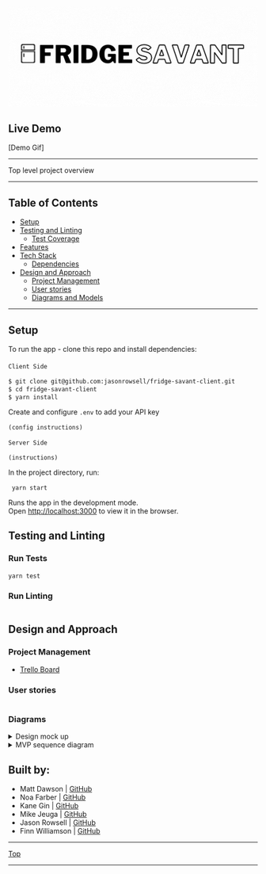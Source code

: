 <img src="public/assets/images/Copy%20of%20Fridge%20Savant%20Logo%20Horizontal.gif" alt="logo" width="850" />

## Live Demo
[Demo Gif]

----------------------------------------------

Top level project overview

----------------------------------------------

## Table of Contents
  - [Setup](#setup)
  - [Testing and Linting](#testing-and-linting)
    - [Test Coverage](#test-coverage)
  - [Features](#features)
  - [Tech Stack](#tech-stack)
    - [Dependencies](#dependencies)
  - [Design and Approach](#design-and-approach)
    - [Project Management](#project-management)
    - [User stories](#user-stories)
    - [Diagrams and Models](#diagrams)

----------------------------------------------
## Setup 
To run the app - clone this repo and install dependencies: \
\
`Client Side`
```
$ git clone git@github.com:jasonrowsell/fridge-savant-client.git
$ cd fridge-savant-client
$ yarn install
```
Create and configure `.env` to add your API key
```
(config instructions)
```
`Server Side`
```
(instructions)
```
In the project directory, run:

```
 yarn start
```

Runs the app in the development mode.\
Open [http://localhost:3000](http://localhost:3000) to view it in the browser.

## Testing and Linting
### Run Tests
```
yarn test
```
### Run Linting
```

```
## Design and Approach

### Project Management
- [Trello Board](https://trello.com/b/U40Atkm9/fridge)

### User stories
```
```

### Diagrams

<details>
  <summary> Design mock up </summary> <br>
    <img src="public/assets/images/WebsiteMockUp.png" />
  <br>
</details>

<details>
  <summary> MVP sequence diagram </summary> <br>
    <img src="public/assets/images/mvpsequence.png" />
  <br>
</details>

## Built by:
- Matt Dawson | [GitHub](https://github.com/MattDawson2020)
- Noa Farber | [GitHub](https://github.com/noarfarber)
- Kane Gin | [GitHub](https://github.com/KaneG9)
- Mike Jeuga | [GitHub](https://github.com/mikejeuga)
- Jason Rowsell | [GitHub](https://github.com/jasonrowsell)
- Finn Williamson | [GitHub](https://github.com/fwill22)


---

[Top](#live-demo)

---
